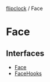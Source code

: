 [flipclock](../index.md) / Face

# Face

## Interfaces

- [Face](interfaces/Face.md)
- [FaceHooks](interfaces/FaceHooks.md)
